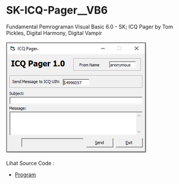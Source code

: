 # SK-ICQ-Pager__VB6
Fundamental Pemrograman Visual Basic 6.0 - SK; ICQ Pager by Tom Pickles, Digital Harmony, Digital Vampir<br><br>
<img src="https://github.com/RizkyKhapidsyah/SK-ICQ-Pager__VB6/blob/main/result/001.PNG"><br><br>
Lihat Source Code : <br>
- <a href="https://github.com/RizkyKhapidsyah/SK-ICQ-Pager__VB6/blob/main/FormMain.frm">Program</a>
